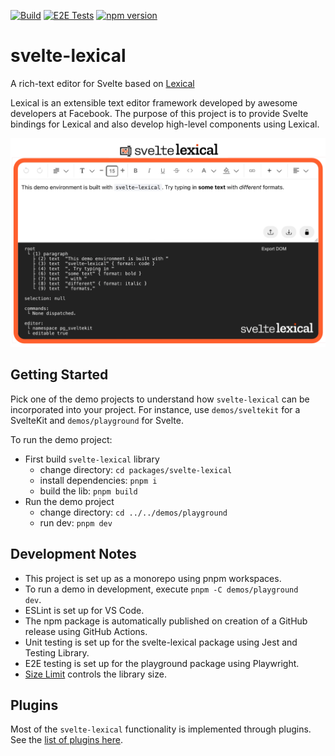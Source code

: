 [![Build](https://github.com/umaranis/svelte-lexical/actions/workflows/build.yml/badge.svg)](https://github.com/umaranis/svelte-lexical/actions/workflows/build.yml)
[![E2E Tests](https://github.com/umaranis/svelte-lexical/actions/workflows/tests.yml/badge.svg)](https://github.com/umaranis/svelte-lexical/actions/workflows/tests.yml)
[![npm version](https://img.shields.io/npm/v/svelte-lexical?logo=npm)](https://www.npmjs.com/package/svelte-lexical)

[//]: # (<img src="docs/logo/SVG/banner-slim.svg" alt="svelte-lexical banner" width="750px">)

# svelte-lexical

A rich-text editor for Svelte based on [Lexical](https://lexical.dev/)

Lexical is an extensible text editor framework developed by awesome developers at Facebook. The purpose of this project is to provide Svelte bindings for Lexical and also develop high-level components using Lexical.

![Screenshot-Svelte-Lexical](docs/images/editor-image.webp)

## Getting Started

Pick one of the demo projects to understand how `svelte-lexical` can be incorporated into your project. For instance, use `demos/sveltekit` for a SvelteKit and `demos/playground` for Svelte.

To run the demo project:

- First build `svelte-lexical` library
  - change directory: `cd packages/svelte-lexical`
  - install dependencies: `pnpm i`
  - build the lib: `pnpm build`
- Run the demo project
  - change directory: `cd ../../demos/playground`
  - run dev: `pnpm dev`


## Development Notes

- This project is set up as a monorepo using pnpm workspaces.
- To run a demo in development, execute <code>pnpm -C demos/playground dev</code>.
- ESLint is set up for VS Code.
- The npm package is automatically published on creation of a GitHub release using GitHub Actions.
- Unit testing is set up for the svelte-lexical package using Jest and Testing Library.
- E2E testing is set up for the playground package using Playwright.
- [Size Limit](https://github.com/ai/size-limit) controls the library size.

## Plugins

Most of the `svelte-lexical` functionality is implemented through plugins. See the [list of plugins here](docs/plugins/readme.md).
